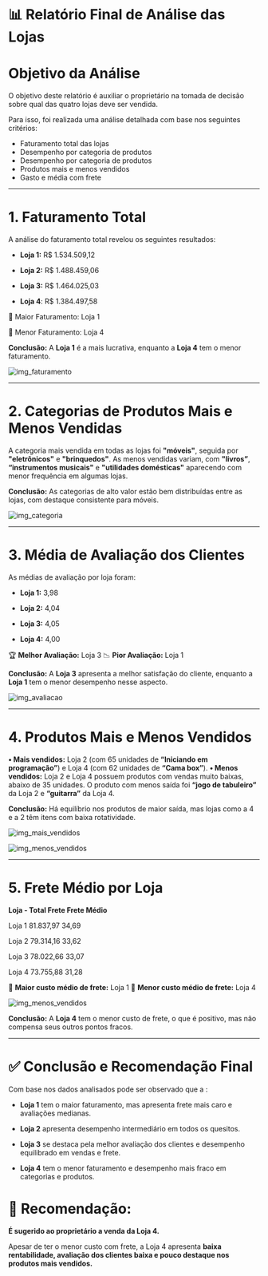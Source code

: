 # 📊 Relatório Final de Análise das Lojas

# **Objetivo da Análise**

O objetivo deste relatório é auxiliar o proprietário na tomada de decisão sobre qual das quatro lojas deve ser vendida. 

Para isso, foi realizada uma análise detalhada com base nos seguintes critérios:

*   Faturamento total das lojas
*   Desempenho por categoria de produtos
*   Desempenho por categoria de produtos
*   Produtos mais e menos vendidos
*   Gasto e média com frete

________________________________________
# **1.** **Faturamento Total**

A análise do faturamento total revelou os seguintes resultados:

*   **Loja 1:**  R$ 1.534.509,12

*   **Loja 2:**  R$ 1.488.459,06

*   **Loja 3:**  R$ 1.464.025,03

*   **Loja 4**:  R$ 1.384.497,58

🔼 Maior Faturamento: Loja 1

🔽 Menor Faturamento: Loja 4

**Conclusão:** A **Loja 1** é a mais lucrativa, enquanto a **Loja 4** tem o menor faturamento.

![img_faturamento](images/faturamento.png)

________________________________________
# **2.** **Categorias de Produtos Mais e Menos Vendidas**

A categoria mais vendida em todas as lojas foi **"móveis"**, seguida por **"eletrônicos"** e **"brinquedos"**. As menos vendidas variam, com **"livros”**, **“instrumentos musicais"** e **"utilidades domésticas"** aparecendo com menor frequência em algumas lojas.

**Conclusão:** As categorias de alto valor estão bem distribuídas entre as lojas, com destaque consistente para móveis.

![img_categoria](images/vendas_categorias.png)

________________________________________
# **3. Média de Avaliação dos Clientes**

As médias de avaliação por loja foram:

*   **Loja 1:** 3,98

*   **Loja 2:** 4,04

*   **Loja 3:** 4,05

*   **Loja 4:** 4,00

🏆 **Melhor Avaliação:** Loja 3
📉 **Pior Avaliação:** Loja 1

**Conclusão:** A **Loja 3** apresenta a melhor satisfação do cliente, enquanto a **Loja 1** tem o menor desempenho nesse aspecto.

![img_avaliacao](images/media_avaliacoes.png)

________________________________________
# **4. Produtos Mais e Menos Vendidos**

**• Mais vendidos:** Loja 2 (com 65 unidades de **“Iniciando em programação”**) e Loja 4 (com 62 unidades de **“Cama box”**).
**• Menos vendidos:** Loja 2 e Loja 4 possuem produtos com vendas muito baixas, abaixo de 35 unidades. O produto com menos saída foi **“jogo de tabuleiro”** da Loja 2 e **“guitarra”** da Loja 4.

**Conclusão:** Há equilíbrio nos produtos de maior saída, mas lojas como a 4 e a 2 têm itens com baixa rotatividade.

![img_mais_vendidos](images/produto_mais_vendido.png)

![img_menos_vendidos](images/produto_menos_vendido.png)

________________________________________
# **5. Frete Médio por Loja**

**Loja  - Total Frete  Frete Médio**

Loja 1  81.837,97 34,69

Loja 2  79.314,16 33,62

Loja 3  78.022,66 33,07

Loja 4  73.755,88 31,28

🔼 **Maior custo médio de frete:** Loja 1
🔽 **Menor custo médio de frete:** Loja 4

![img_menos_vendidos](images/media_frete.png)

**Conclusão:** A **Loja 4** tem o menor custo de frete, o que é positivo, mas não compensa seus outros pontos fracos.

________________________________________
# ✅ **Conclusão e Recomendação Final**

Com base nos dados analisados pode ser observado que a :

*   **Loja 1** tem o maior faturamento, mas apresenta frete mais caro e avaliações medianas.

*   **Loja 2** apresenta desempenho intermediário em todos os quesitos.

*   **Loja 3** se destaca pela melhor avaliação dos clientes e desempenho equilibrado em vendas e frete.

*   **Loja 4** tem o menor faturamento  e desempenho mais fraco em categorias e produtos.

# 🛑 **Recomendação:**

**É sugerido ao proprietário a venda da Loja 4.**

Apesar de ter o menor custo com frete, a Loja 4 apresenta **baixa rentabilidade, avaliação dos clientes baixa e pouco destaque nos produtos mais vendidos.** 
